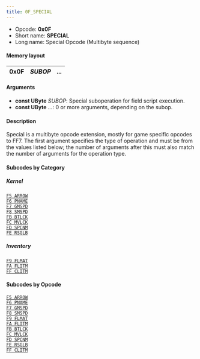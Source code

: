 ```yaml
---
title: 0F_SPECIAL
---
```


- Opcode: **0x0F**
- Short name: **SPECIAL**
- Long name: Special Opcode (Multibyte sequence)

#### Memory layout

| 0x0F | *SUBOP* | *...* |
|------|---------|-------|

#### Arguments

- **const UByte** *SUBOP*: Special suboperation for field script execution.
- **const UByte** *...*: 0 or more arguments, depending on the subop.

#### Description

Special is a multibyte opcode extension, mostly for game specific opcodes to FF7. The first argument specifies the type of operation and must be from the values listed below; the number of arguments after this must also match the number of arguments for the operation type.

#### Subcodes by Category

##### Kernel

[`F5 ARROW`](0F_SPECIAL/F5_ARROW)  
[`F6 PNAME`](0F_SPECIAL/F6_PNAME)  
[`F7 GMSPD`](0F_SPECIAL/F7_GMSPD)  
[`F8 SMSPD`](0F_SPECIAL/F8_SMSPD)  
[`FB BTLCK`](0F_SPECIAL/FB_BTLCK)  
[`FC MVLCK`](0F_SPECIAL/FC_MVLCK)  
[`FD SPCNM`](0F_SPECIAL/FD_SPCNM)  
[`FE RSGLB`](0F_SPECIAL/FE_RSGLB)

##### Inventory

[`F9 FLMAT`](0F_SPECIAL/F9_FLMAT)  
[`FA FLITM`](0F_SPECIAL/FA_FLITM)  
[`FF CLITM`](0F_SPECIAL/FF_CLITM)

#### Subcodes by Opcode

[`F5 ARROW`](0F_SPECIAL/F5_ARROW)  
[`F6 PNAME`](0F_SPECIAL/F6_PNAME)  
[`F7 GMSPD`](0F_SPECIAL/F7_GMSPD)  
[`F8 SMSPD`](0F_SPECIAL/F8_SMSPD)  
[`F9 FLMAT`](0F_SPECIAL/F9_FLMAT)  
[`FA FLITM`](0F_SPECIAL/FA_FLITM)  
[`FB BTLCK`](0F_SPECIAL/FB_BTLCK)  
[`FC MVLCK`](0F_SPECIAL/FC_MVLCK)  
[`FD SPCNM`](0F_SPECIAL/FD_SPCNM)  
[`FE RSGLB`](0F_SPECIAL/FE_RSGLB)  
[`FF CLITM`](0F_SPECIAL/FF_CLITM)
